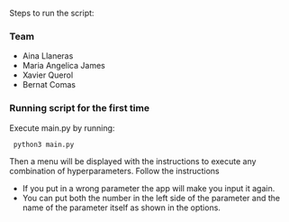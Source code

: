 Steps to run the script:

### Team
- Aina Llaneras
- Maria Angelica James
- Xavier Querol 
- Bernat Comas


### Running script for the first time

Execute main.py by running:
```bash
 python3 main.py
 ```

Then a menu will be displayed with the instructions to execute any combination of hyperparameters. Follow the instructions
- If you put in a wrong parameter the app will make you input it again.
- You can put both the number in the left side of the parameter and the name of the parameter itself as shown in the options.